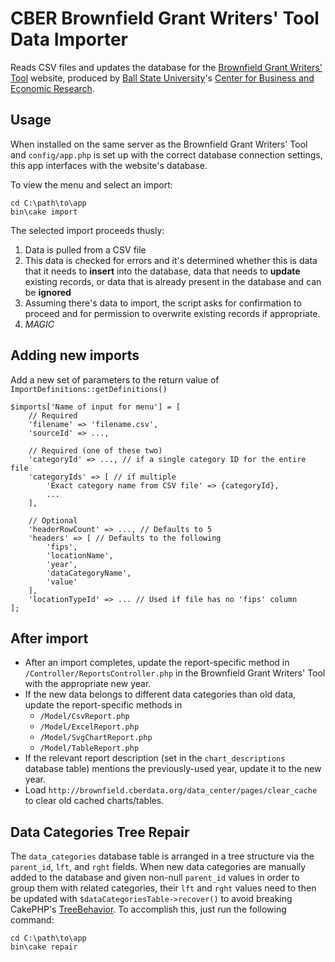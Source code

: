 # CBER Brownfield Grant Writers' Tool Data Importer

Reads CSV files and updates the database for the [Brownfield Grant Writers' Tool](http://brownfield.cberdata.org/)
website, produced by [Ball State University](http://bsu.edu)'s
[Center for Business and Economic Research](http://cberdata.org).

## Usage

When installed on the same server as the Brownfield Grant Writers' Tool and `config/app.php` is set up with the correct
database connection settings, this app interfaces with the website's database.

To view the menu and select an import:

    cd C:\path\to\app
    bin\cake import

The selected import proceeds thusly:

1. Data is pulled from a CSV file
2. This data is checked for errors and it's determined whether this is data that
it needs to **insert** into the database, data that needs to **update** existing records,
or data that is already present in the database and can be **ignored**
3. Assuming there's data to import, the script asks for confirmation to proceed and
for permission to overwrite existing records if appropriate.
4. *MAGIC*

Adding new imports
-------------------------
Add a new set of parameters to the return value of `ImportDefinitions::getDefinitions()`
```
$imports['Name of input for menu'] = [
    // Required
    'filename' => 'filename.csv',
    'sourceId' => ...,
    
    // Required (one of these two)  
    'categoryId' => ..., // if a single category ID for the entire file
    'categoryIds' => [ // if multiple
        'Exact category name from CSV file' => {categoryId},
        ...
    ],
    
    // Optional
    'headerRowCount' => ..., // Defaults to 5
    'headers' => [ // Defaults to the following
        'fips',
        'locationName',
        'year',
        'dataCategoryName',
        'value'
    ],
    'locationTypeId' => ... // Used if file has no 'fips' column
];
```

After import
------------

- After an import completes, update the report-specific method in `/Controller/ReportsController.php` in the Brownfield 
Grant Writers' Tool with the appropriate new year.
- If the new data belongs to different data categories than old data, update the report-specific methods in
  - `/Model/CsvReport.php`
  - `/Model/ExcelReport.php`
  - `/Model/SvgChartReport.php`
  - `/Model/TableReport.php`
- If the relevant report description (set in the `chart_descriptions` database table) mentions the previously-used
year, update it to the new year.
- Load `http://brownfield.cberdata.org/data_center/pages/clear_cache` to clear old cached charts/tables.

Data Categories Tree Repair
---------------------------

The `data_categories` database table is arranged in a tree structure via the `parent_id`, `lft`, and `rght` fields. 
When new data categories are manually added to the database and given non-null `parent_id` values in order to group
them with related categories, their `lft` and `rght` values need to then be updated with 
`$dataCategoriesTable->recover()` to avoid breaking CakePHP's 
[TreeBehavior](https://book.cakephp.org/3.0/en/orm/behaviors/tree.html). To accomplish this, just run the following 
command:

    cd C:\path\to\app
    bin\cake repair
